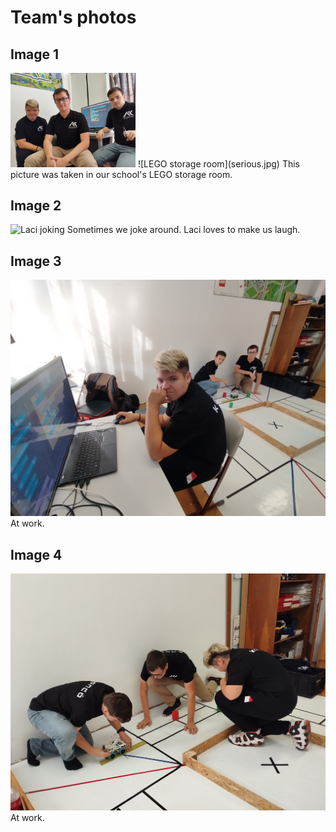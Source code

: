 Team's photos
====

## Image 1
<img src="serious.jpg" alt="description" width="200"/>
![LEGO storage room](serious.jpg)
This picture was taken in our school's LEGO storage room.

## Image 2

![Laci joking](funny.jpg)
Sometimes we joke around. Laci loves to make us laugh.

## Image 3

![Working](work1.jpg)
At work.

## Image 4

![Still working](work2.jpg)
At work.
